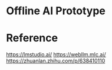 
# Offline AI Prototype


# Reference
https://lmstudio.ai/
https://webllm.mlc.ai/
https://zhuanlan.zhihu.com/p/638410110
